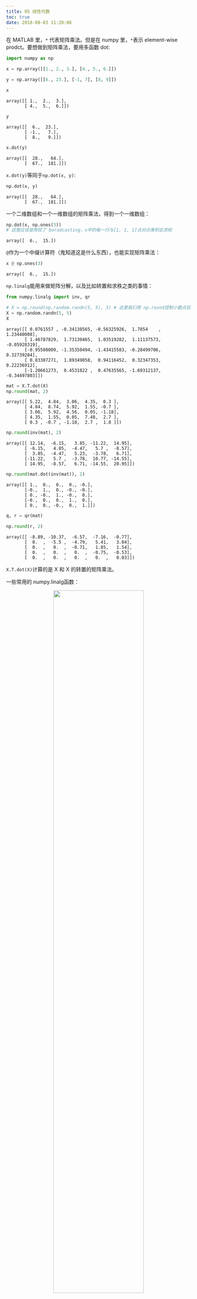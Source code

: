 ```yaml
---
title: 05 线性代数
toc: true
date: 2018-08-03 11:20:06
---
```


在 MATLAB 里，`*` 代表矩阵乘法。但是在 numpy 里，`*`表示 element-wise prodct。要想做到矩阵乘法，要用多函数 dot:


```Python
import numpy as np
```


```Python
x = np.array([[1., 2., 3.], [4., 5., 6.]])

y = np.array([[6., 23.], [-1, 7], [8, 9]])
```


```Python
x
```




    array([[ 1.,  2.,  3.],
           [ 4.,  5.,  6.]])




```Python
y
```




    array([[  6.,  23.],
           [ -1.,   7.],
           [  8.,   9.]])




```Python
x.dot(y)
```




    array([[  28.,   64.],
           [  67.,  181.]])



`x.dot(y)`等同于`np.dot(x, y)`:


```Python
np.dot(x, y)
```




    array([[  28.,   64.],
           [  67.,  181.]])



一个二维数组和一个一维数组的矩阵乘法，得到一个一维数组：


```Python
np.dot(x, np.ones(3))
# 这里应该是用狂了 boradcasting，x中的每一行与[1, 1, 1]点对点乘积后求和
```




    array([  6.,  15.])



`@`作为一个中缀计算符（鬼知道这是什么东西），也能实现矩阵乘法：


```Python
x @ np.ones(3)
```




    array([  6.,  15.])



`np.linalg`能用来做矩阵分解，以及比如转置和求秩之类的事情：


```Python
from numpy.linalg import inv, qr
```


```Python
# X = np.round(np.random.randn(5, 5), 3) # 这里我们用 np.round控制小数点后的位数，看起来更舒服一些
X = np.random.randn(5, 5)
X
```




    array([[ 0.0761557 , -0.34138565, -0.56325926,  1.7854    ,  1.23440008],
           [ 1.46787829,  1.73130465,  1.03519282,  1.11137573, -0.05928319],
           [-0.95508009, -1.35350494, -1.43415583, -0.28499706,  0.32739284],
           [ 0.83307271,  1.89349058,  0.94116452,  0.32347353,  0.22236912],
           [-1.20661273,  0.4531822 ,  0.47635565, -1.69312137, -0.34497803]])




```Python
mat = X.T.dot(X)
np.round(mat, 2)
```




    array([[ 5.22,  4.84,  3.06,  4.35,  0.3 ],
           [ 4.84,  8.74,  5.92,  1.55, -0.7 ],
           [ 3.06,  5.92,  4.56,  0.05, -1.18],
           [ 4.35,  1.55,  0.05,  7.48,  2.7 ],
           [ 0.3 , -0.7 , -1.18,  2.7 ,  1.8 ]])




```Python
np.round(inv(mat), 2)
```




    array([[ 12.14,  -6.15,   3.85, -11.22,  14.95],
           [ -6.15,   4.85,  -4.47,   5.7 ,  -8.57],
           [  3.85,  -4.47,   5.23,  -3.78,   6.71],
           [-11.22,   5.7 ,  -3.78,  10.77, -14.55],
           [ 14.95,  -8.57,   6.71, -14.55,  20.95]])




```Python
np.round(mat.dot(inv(mat)), 2)
```




    array([[ 1.,  0.,  0.,  0., -0.],
           [-0.,  1.,  0., -0., -0.],
           [ 0., -0.,  1., -0.,  0.],
           [-0.,  0.,  0.,  1.,  0.],
           [ 0.,  0., -0.,  0.,  1.]])




```Python
q, r = qr(mat)
```


```Python
np.round(r, 2)
```




    array([[ -8.89, -10.37,  -6.57,  -7.16,  -0.77],
           [  0.  ,  -5.5 ,  -4.79,   5.41,   3.04],
           [  0.  ,   0.  ,  -0.71,   1.85,   1.54],
           [  0.  ,   0.  ,   0.  ,  -0.75,  -0.53],
           [  0.  ,   0.  ,   0.  ,   0.  ,   0.03]])



`X.T.dot(X)`计算的是 X 和 X 的转置的矩阵乘法。

一些常用的 numpy.linalg函数：
<p align="center">
    <img width="70%" height="70%" src="http://images.iterate.site/blog/image/180803/KCI4LElAhh.png?imageslim">
</p>

<p align="center">
    <img width="70%" height="70%" src="http://images.iterate.site/blog/image/180803/i2jgkECj5m.png?imageslim">
</p>
